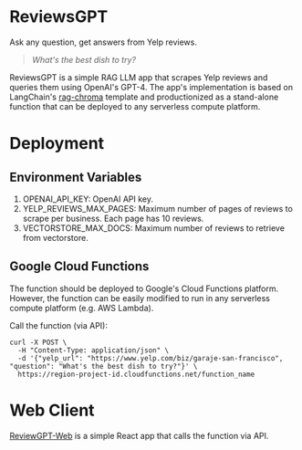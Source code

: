 # ReviewsGPT
Ask any question, get answers from Yelp reviews.

> _What's the best dish to try?_

ReviewsGPT is a simple RAG LLM app that scrapes Yelp reviews and queries them using OpenAI's GPT-4. The app's implementation is based on LangChain's [rag-chroma](https://github.com/langchain-ai/langchain/tree/master/templates/rag-chroma) template and productionized as a stand-alone function that can be deployed to any serverless compute platform.

# Deployment
## Environment Variables
1. OPENAI_API_KEY: OpenAI API key.
1. YELP_REVIEWS_MAX_PAGES: Maximum number of pages of reviews to scrape per business. Each page has 10 reviews.
1. VECTORSTORE_MAX_DOCS: Maximum number of reviews to retrieve from vectorstore.

## Google Cloud Functions
The function should be deployed to Google's Cloud Functions platform. However, the function can be easily modified to run in any serverless compute platform (e.g. AWS Lambda).

Call the function (via API):
```
curl -X POST \
  -H "Content-Type: application/json" \
  -d '{"yelp_url": "https://www.yelp.com/biz/garaje-san-francisco", "question": "What's the best dish to try?"}' \
  https://region-project-id.cloudfunctions.net/function_name
```

# Web Client
[ReviewGPT-Web](https://github.com/andrewnguonly/ReviewsGPT-Web) is a simple React app that calls the function via API.

